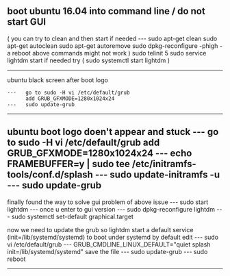 boot ubuntu 16.04 into command line / do not start GUI
---
  ( you can try to clean and then start if needed
    ---  sudo apt-get clean
         sudo apt-get autoclean
         sudo apt-get autoremove
         sudo dpkg-reconfigure -phigh -a
         reboot
         above commands might not work
  )
  sudo telinit 5
  sudo service lightdm start
  if needed try ( sudo systemctl start lightdm )

---------------------------------------------------------
ubuntu black screen after boot logo

    ---   go to sudo -H vi /etc/default/grub
          add GRUB_GFXMODE=1280x1024x24
    ---   sudo update-grub
---------------------------------------------------------
ubuntu boot logo doen't appear and stuck
    ---   go to sudo -H vi /etc/default/grub
          add GRUB_GFXMODE=1280x1024x24
    ---   echo FRAMEBUFFER=y | sudo tee /etc/initramfs-tools/conf.d/splash
    ---   sudo update-initramfs -u
    ---   sudo update-grub
---------------------------------------------------------
 
finally found the way to solve gui problem of above issue
   --- sudo start lightdm
   --- once u enter to gui version
   --- sudo dpkg-reconfigure lightdm
   --- sudo systemctl set-default graphical.target
   
   now we need to update the grub so lightdm start a default service (init=/lib/systemd/systemd)
   to boot under systemd by default edit 
   --- sudo vi /etc/default/grub
   --- GRUB_CMDLINE_LINUX_DEFAULT="quiet splash init=/lib/systemd/systemd"
   save the file
   --- sudo update-grub
   --- sudo reboot

---------------------------------------------------------

